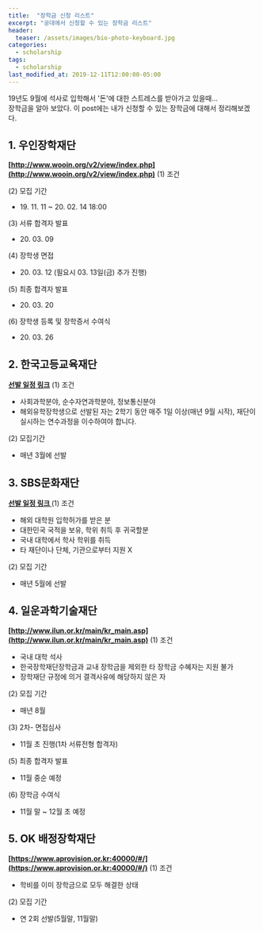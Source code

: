 ```yaml
---
title:  "장학금 신청 리스트"
excerpt: "공대에서 신청할 수 있는 장학금 리스트"
header:
  teaser: /assets/images/bio-photo-keyboard.jpg
categories:
  - scholarship
tags:
  - scholarship
last_modified_at: 2019-12-11T12:00:00-05:00
---
```

19년도 9월에 석사로 입학해서 '돈'에 대한 스트레스를 받아가고 있을때...   
장학금을 알아 보았다.
이 post에는 내가 신청할 수 있는 장학금에 대해서 정리해보겠다.

## 1. 우인장학재단

**[http://www.wooin.org/v2/view/index.php](http://www.wooin.org/v2/view/index.php)**
(1) 조건

(2) 모집 기간
- 19\. 11. 11 ~ 20. 02. 14 18:00

(3) 서류 합격자 발표
-  20\. 03\. 09
 
(4) 장학생 면접
- 20\. 03\. 12  (필요시 03. 13일(금) 추가 진행)

(5) 최종 합격자 발표
- 20\. 03\. 20

(6) 장학생 등록 및 장학증서 수여식
- 20\. 03\. 26

## 2. 한국고등교육재단
**[선발 일정 링크](https://www.kfas.or.kr/ScholarShip/ScholarShip0201.aspx)**
(1) 조건
- 사회과학분야, 순수자연과학분야, 정보통신분야
- 해외유학장학생으로 선발된 자는 2학기 동안 매주 1일 이상(매년 9월 시작), 재단이 실시하는 연수과정을 이수하여야 합니다.

(2) 모집기간
- 매년 3월에 선발

## 3. SBS문화재단

**[선발 일정 링크 ](http://foundation.sbs.co.kr/culture.cmd?act=agendaFutureHumanGuideline)**
(1) 조건 
- 해외 대학원  입학허가를 받은 분
-  대한민국 국적을 보유, 학위 취득 후 귀국할분
- 국내 대학에서 학사 학위를 취득
- 타 재단이나 단체, 기관으로부터 지원 X

(2) 모집 기간
- 매년 5월에 선발
	
## 4. 일운과학기술재단

**[http://www.ilun.or.kr/main/kr_main.asp](http://www.ilun.or.kr/main/kr_main.asp)**
(1) 조건 
- 국내 대학 석사
- 한국장학재단장학금과 교내 장학금을 제외한 타 장학금 수혜자는 지원 불가  
- 장학재단 규정에 의거 결격사유에 해당하지 않은 자

(2) 모집 기간
-  매년 8월

(3) 2차- 면접심사
- 11월 초 진행(1차 서류전형 합격자)  

(5) 최종 합격자 발표
- 11월 중순 예정  

(6) 장학금 수여식
- 11월 말 ~ 12월 초 예정

## 5. OK 배정장학재단
**[https://www.aprovision.or.kr:40000/#/](https://www.aprovision.or.kr:40000/#/)**
(1) 조건
- 학비를 이미 장학금으로 모두 해결한 상태

(2) 모집 기간
- 연 2회 선발(5월말, 11월말)

<!--stackedit_data:
eyJoaXN0b3J5IjpbMTk0OTg3NTgzMCwtMTQ0NTU0NzI0OSwtNj
k2NjcwMTYxLDM5NDcyMjAzLC0xMTgyNDc0ODI3XX0=
-->